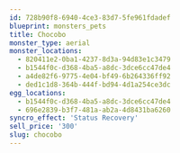 ```yaml
---
id: 728b90f8-6940-4ce3-83d7-5fe961fdadef
blueprint: monsters_pets
title: Chocobo
monster_type: aerial
monster_locations:
  - 820411e2-0ba1-4237-8d3a-94d83e1c3479
  - b1544f0c-d368-4ba5-a8dc-3dce6cc47de4
  - a4de82f6-9775-4e04-bf49-6b264336ff92
  - ded1c1d8-364b-444f-bd94-4d1a254ce3dc
egg_locations:
  - b1544f0c-d368-4ba5-a8dc-3dce6cc47de4
  - 696e2839-b3f7-481a-ab2a-4d8431ba6260
syncro_effect: 'Status Recovery'
sell_price: '300'
slug: chocobo
---
```

